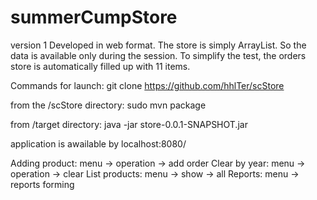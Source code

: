 # summerCumpStore
version 1
Developed in web format.
The store is simply ArrayList. So the data is available only during the session. To simplify the test, the orders store is automatically filled up with 11 items.

Commands for launch:
git clone https://github.com/hhlTer/scStore

from the /scStore directory:
sudo mvn package

from /target directory:
java -jar store-0.0.1-SNAPSHOT.jar 

application is awailable by localhost:8080/ 

Adding product: menu -> operation -> add order
Clear by year: menu -> operation -> clear
List products: menu -> show -> all
Reports: menu -> reports forming

